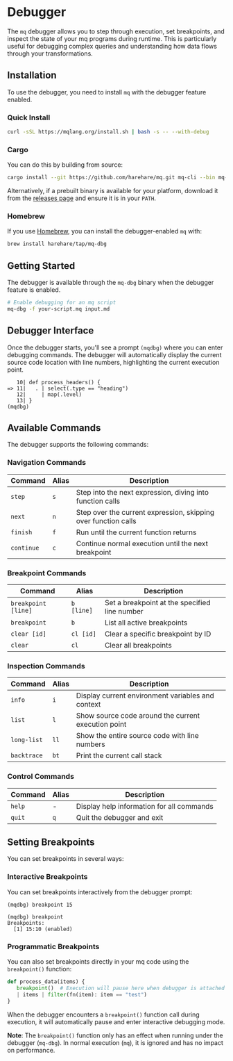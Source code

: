 # Debugger

The `mq` debugger allows you to step through execution, set breakpoints, and inspect the state of your mq programs during runtime. This is particularly useful for debugging complex queries and understanding how data flows through your transformations.

## Installation

To use the debugger, you need to install `mq` with the debugger feature enabled.

### Quick Install

```bash
curl -sSL https://mqlang.org/install.sh | bash -s -- --with-debug
```

### Cargo

You can do this by building from source:

```bash
cargo install --git https://github.com/harehare/mq.git mq-cli --bin mq-dbg
```

Alternatively, if a prebuilt binary is available for your platform, download it from the [releases page](https://github.com/harehare/mq/releases) and ensure it is in your `PATH`.

### Homebrew

If you use [Homebrew](https://brew.sh/), you can install the debugger-enabled `mq` with:

```bash
brew install harehare/tap/mq-dbg
```

## Getting Started

The debugger is available through the `mq-dbg` binary when the debugger feature is enabled.

```bash
# Enable debugging for an mq script
mq-dbg -f your-script.mq input.md
```

## Debugger Interface

Once the debugger starts, you'll see a prompt `(mqdbg)` where you can enter debugging commands. The debugger will automatically display the current source code location with line numbers, highlighting the current execution point.

```
   10| def process_headers() {
=> 11|   . | select(.type == "heading")
   12|     | map(.level)
   13| }
(mqdbg)
```

## Available Commands

The debugger supports the following commands:

### Navigation Commands

| Command    | Alias | Description                                                    |
| ---------- | ----- | -------------------------------------------------------------- |
| `step`     | `s`   | Step into the next expression, diving into function calls      |
| `next`     | `n`   | Step over the current expression, skipping over function calls |
| `finish`   | `f`   | Run until the current function returns                         |
| `continue` | `c`   | Continue normal execution until the next breakpoint            |

### Breakpoint Commands

| Command             | Alias      | Description                                   |
| ------------------- | ---------- | --------------------------------------------- |
| `breakpoint [line]` | `b [line]` | Set a breakpoint at the specified line number |
| `breakpoint`        | `b`        | List all active breakpoints                   |
| `clear [id]`        | `cl [id]`  | Clear a specific breakpoint by ID             |
| `clear`             | `cl`       | Clear all breakpoints                         |

### Inspection Commands

| Command     | Alias | Description                                         |
| ----------- | ----- | --------------------------------------------------- |
| `info`      | `i`   | Display current environment variables and context   |
| `list`      | `l`   | Show source code around the current execution point |
| `long-list` | `ll`  | Show the entire source code with line numbers       |
| `backtrace` | `bt`  | Print the current call stack                        |

### Control Commands

| Command | Alias | Description                               |
| ------- | ----- | ----------------------------------------- |
| `help`  | -     | Display help information for all commands |
| `quit`  | `q`   | Quit the debugger and exit                |

## Setting Breakpoints

You can set breakpoints in several ways:

### Interactive Breakpoints

You can set breakpoints interactively from the debugger prompt:

```
(mqdbg) breakpoint 15

(mqdbg) breakpoint
Breakpoints:
  [1] 15:10 (enabled)
```

### Programmatic Breakpoints

You can also set breakpoints directly in your mq code using the `breakpoint()` function:

```python
def process_data(items) {
   breakpoint()  # Execution will pause here when debugger is attached
   | items | filter(fn(item): item == "test")
}
```

When the debugger encounters a `breakpoint()` function call during execution, it will automatically pause and enter interactive debugging mode.

**Note**: The `breakpoint()` function only has an effect when running under the debugger (`mq-dbg`). In normal execution (`mq`), it is ignored and has no impact on performance.
